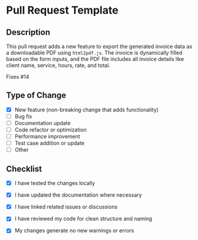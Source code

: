 # Pull Request Template

## Description

This pull request adds a new feature to export the generated invoice data as a downloadable PDF using `html2pdf.js`. The invoice is dynamically filled based on the form inputs, and the PDF file includes all invoice details like client name, service, hours, rate, and total.

Fixes #14

## Type of Change

- [x] New feature (non-breaking change that adds functionality)
- [ ] Bug fix
- [ ] Documentation update
- [ ] Code refactor or optimization
- [ ] Performance improvement
- [ ] Test case addition or update
- [ ] Other

## Checklist

- [x] I have tested the changes locally
- [x] I have updated the documentation where necessary
- [x] I have linked related issues or discussions
- [x] I have reviewed my code for clean structure and naming
- [x] My changes generate no new warnings or errors

